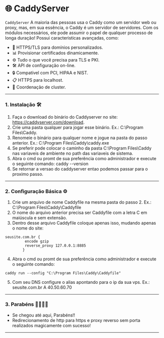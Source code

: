 # 🌐 **CaddyServer**

`CaddyServer` 
A maioria das pessoas usa o Caddy como um servidor web ou proxy, mas, em sua essência, o Caddy é um servidor de servidores. 
Com os módulos necessários, ele pode assumir o papel de qualquer processo de longa duração!
Possui caracteristicas avançadas, como:
- 🔗 HTTPS/TLS para domínios personalizados.
- 📊 Provisionar certificados dinamicamente.
- ⚙️ Tudo o que você precisa para TLS e PKI.
- 🛠️ API de configuração on-line.
- 🔒 Compatível com PCI, HIPAA e NIST.
- 📋 HTTPS para localhost.
- 🚀 Coordenação de cluster.

---
### **1. Instalação** 🛠️
1. Faça o download do binário do Caddyserver no site: https://caddyserver.com/download.
2. Crie uma pasta qualquer para jogar esse binário. Ex.: C:\Program Files\Caddy.
3. Renomeie o binário para qualquer nome e jogue na pasta do passo anterior. Ex.: C:\Program Files\Caddy\caddy.exe
4. Se preferir pode colocar o caminho da pasta C:\Program Files\Caddy nas variaveis de ambiente no path das variaveis de sistema.
5. Abra o cmd ou promt de sua preferência como administrador e execute o seguinte comando: caddy --version
6. Se retornar a versao do caddyserver entao podemos passar para o proximo passo. 

---

### **2. Configuração Básica** ⚙️
1. Crie um arquivo de nome Caddyfile na mesma pasta do passo 2. Ex.: C:\Program Files\Caddy\Caddyfile
2. O nome do arquivo anterior precisa ser Caddyfile com a letra C em maiúscula e sem extensão.
3. Dentro desse arquivo Caddyfile coloque apenas isso, mudando apenas o nome do site:
```
seusite.com.br {
	     encode gzip
	     reverse_proxy 127.0.0.1:8885
        }
```
4. Abra o cmd ou promt de sua preferência como administrador e execute o seguinte comando:
```
caddy run --config "C:\Program Files\Caddy\Caddyfile"
```
5. Com seu DNS configure o alias apontando para o ip da sua vps. Ex.: seusite.com.br A 40.50.60.70

---

### **3. Parabéns** 👏👏👏👏
- Se chegou até aqui, Parabéns!!
- Redirecionamento de http para https e proxy reverso sem porta realizados magicamente com sucesso!

---
